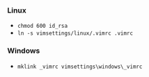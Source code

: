 ### Linux ###

* `chmod 600 id_rsa`
* `ln -s vimsettings/linux/.vimrc .vimrc`

### Windows ###

* `mklink _vimrc vimsettings\windows\_vimrc`